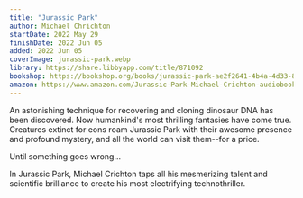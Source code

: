 ```yaml
---
title: "Jurassic Park"
author: Michael Chrichton
startDate: 2022 May 29
finishDate: 2022 Jun 05
added: 2022 Jun 05
coverImage: jurassic-park.webp
library: https://share.libbyapp.com/title/871092
bookshop: https://bookshop.org/books/jurassic-park-ae2f2641-4b4a-4d33-85c7-6a2a16641248/9780345538987
amazon: https://www.amazon.com/Jurassic-Park-Michael-Crichton-audiobook/dp/B00U7TZZRM/
---
```


An astonishing technique for recovering and cloning dinosaur DNA has been discovered. Now humankind's most thrilling fantasies have come true. Creatures extinct for eons roam Jurassic Park with their awesome presence and profound mystery, and all the world can visit them--for a price.

Until something goes wrong…

In Jurassic Park, Michael Crichton taps all his mesmerizing talent and scientific brilliance to create his most electrifying technothriller.  
